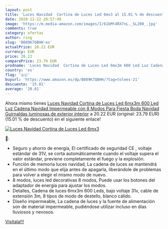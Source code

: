 ```yaml
---
layout: post
title: 'Luces Navidad  Cortina de Luces Led 6mx3 al 15.01 % de descuento'
date: 2020-12-22 20:57:49
image: 'https://m.media-amazon.com/images/I/61bMt4RX7nL._SL200_.jpg'
comments: true
category: ofertas
author: ring
slug: 'B089K7QBHH-es'
actualPrice: 20.22 EUR
currency: EUR
price: 20.22
comparePrice: 23.79 EUR
prodname: 'Luces Navidad  Cortina de Luces Led 6mx3m 600 Led Luz Cadena Navidad Impermeable con 8 Modos  Para Fiesta  Boda  Navidad  Guirnaldas luminosas de exterior interior'
country: 'es'
flag: '🇪🇸'
buyurl: 'https://www.amazon.es/dp/B089K7QBHH/?tag=tolees-21'
descuento: '15.01'
average: '20.81'
---
```


Ahora mismo tienes [Luces Navidad  Cortina de Luces Led 6mx3m 600 Led Luz Cadena Navidad Impermeable con 8 Modos  Para Fiesta  Boda  Navidad  Guirnaldas luminosas de exterior interior](https://www.amazon.es/dp/B089K7QBHH/?tag=tolees-21) a 20.22 EUR (original: 23.79 EUR) (15.01 %  de descuento) en el siguiente enlace!

[![Luces Navidad  Cortina de Luces Led 6mx3](https://m.media-amazon.com/images/I/61bMt4RX7nL._SL200_.jpg)](https://www.amazon.es/dp/B089K7QBHH/?tag=tolees-21)

🔎:

- Seguro y ahorro de energía, El certificado de seguridad CE , voltaje estándar de 31V, se corta automáticamente cuando el voltaje supera el valor estándar, previene completamente el fuego y la explosión.
- Función de memoria luces navidad, La cadena de luces se mantendrá en el último modo que elija antes de apagarla, liberándole de problemas para volver a elegir el mismo modo de nuevo.
- 8 modos, luces led decorativas 8 modos, Puede usar los botones del adaptador de energía para ajustar los modos.
- Detalles, Cadena de luces 6mx3m 600 Leds, bajo voltaje 31v, cable de extensión 3m, 8 tipos de modo de destello, blanco cálido.
- Diseño impermeable, La cadena de luces y la fuente de alimentación son de material impermeable, pudiéndose utilizar incluso en días lluviosos y nevosos.

[Visítala!!!](https://www.amazon.es/dp/B089K7QBHH/?tag=tolees-21)
